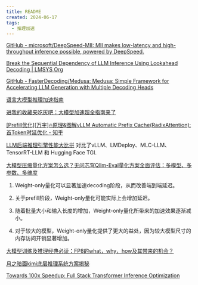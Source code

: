 ```yaml
---
title: README
created: 2024-06-17
tags:
  - 推理加速
---
```



[GitHub - microsoft/DeepSpeed-MII: MII makes low-latency and high-throughput inference possible, powered by DeepSpeed.](https://github.com/microsoft/DeepSpeed-MII)

[Break the Sequential Dependency of LLM Inference Using Lookahead Decoding | LMSYS Org](https://lmsys.org/blog/2023-11-21-lookahead-decoding/)

[GitHub - FasterDecoding/Medusa: Medusa: Simple Framework for Accelerating LLM Generation with Multiple Decoding Heads](https://github.com/FasterDecoding/Medusa)

[语言大模型推理加速指南](https://mp.weixin.qq.com/s/B3TD2p_5HKoYkzzupLoUxQ)

[进我的收藏夹吃灰吧：大模型加速超全指南来了](https://mp.weixin.qq.com/s/4USwSMIiudFCdy9C5pN1dQ)


[[Prefill优化][万字]🔥原理&图解vLLM Automatic Prefix Cache(RadixAttention): 首Token时延优化 - 知乎](https://zhuanlan.zhihu.com/p/693556044)

[LLM后端推理引擎性能大比拼](https://mp.weixin.qq.com/s/dPd84P_VdKog8v2IcHDOrQ) 对比了vLLM、LMDeploy、MLC-LLM、TensorRT-LLM 和 Hugging Face TGI.

[大模型压缩量化方案怎么选？无问芯穹Qllm-Eval量化方案全面评估：多模型、多参数、多维度](https://mp.weixin.qq.com/s/BxMT1CZk35yMP8qnhoFNFw)
1. Weight-only量化可以显著加速decoding阶段，从而改善端到端延迟。
    
2. 关于prefill阶段，Weight-only量化可能实际上会增加延迟。
    
3. 随着批量大小和输入长度的增加，Weight-only量化所带来的加速效果逐渐减小。
    
4. 对于较大的模型，Weight-only量化提供了更大的益处，因为较大模型尺寸的内存访问开销显著增加。

[大模型训练及推理经典必读：FP8的what，why，how及其带来的机会？](https://mp.weixin.qq.com/s/Hyb04agEpGpwM4inn6CibA)


[月之暗面kimi底层推理系统方案揭秘](https://mp.weixin.qq.com/s/To97I4bU30fQssqkESTOGA)

[Towards 100x Speedup: Full Stack Transformer Inference Optimization](https://yaofu.notion.site/Towards-100x-Speedup-Full-Stack-Transformer-Inference-Optimization-43124c3688e14cffaf2f1d6cbdf26c6c)



